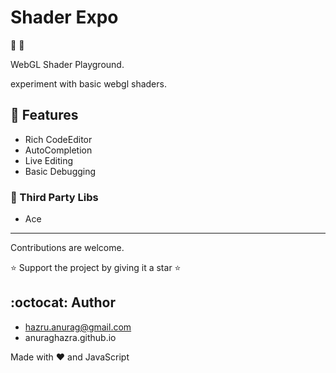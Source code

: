 # Shader Expo
:sunrise: :rainbow:

WebGL Shader Playground.

experiment with basic webgl shaders.

## :file_folder: Features
- Rich CodeEditor
- AutoCompletion
- Live Editing
- Basic Debugging


### :game_die: Third Party Libs
- Ace


-----------------

Contributions are welcome.

:star: Support the project by giving it a star :star:

## :octocat: Author
- hazru.anurag@gmail.com
- anuraghazra.github.io

Made with :heart: and JavaScript